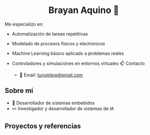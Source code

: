 <div align="center">
<h1 align="center">Brayan Aquino </a> 👋</h1>
</div>
Me especializo en:

- Automatización de tareas repetitivas

- Modelado de procesos físicos y electrónicos

- Machine Learning básico aplicado a problemas reales

- Controladores y simulaciones en entornos virtuales
📫 Contacto

   - 📧 Email: tunombre@email.com

## Sobre mi

- 📲 Desarrollador de sistemas embebidos
- ✏️ Investigador y desarrollador de sistemas de IA

## Proyectos y referencias
